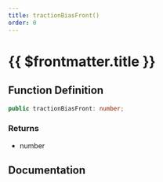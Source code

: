 ```yaml
---
title: tractionBiasFront()
order: 0
---
```


# {{ $frontmatter.title }}

<!--@include: ./tractionBiasFront_partial_header.md-->

## Function Definition

```ts
public tractionBiasFront: number;
```

### Returns

* number

## Documentation

<!--@include: ./tractionBiasFront_partial_footer.md-->
